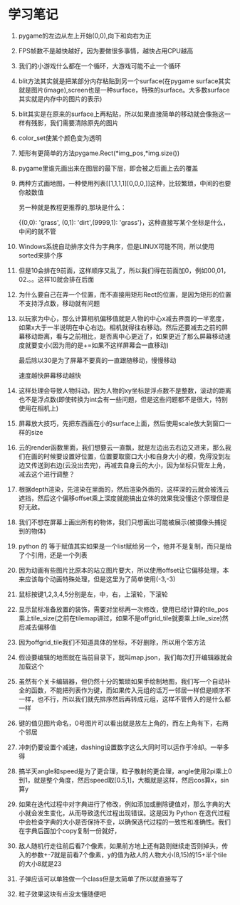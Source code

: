 # 学习笔记

1. pygame的左边从左上开始(0,0),向下和向右为正

2. FPS帧数不是越快越好，因为要做很多事情，越快占用CPU越高

3. 我们的小游戏什么都在一个循环，大游戏可能不止一个循环

4. blit方法其实就是把某部分内存粘贴到另一个surface(在pygame surface其实就是图片(image),screen也是一种surface，特殊的surface。大多数surface其实就是内存中的图片的表示)

5. blit其实是在原来的surface上再粘贴，所以如果直接简单的移动就会像拖这一样有残影，我们需要清除原先的图片

6. color_set使某个颜色变为透明

7. 矩形有更简单的方法pygame.Rect(\*img_pos,\*img.size())

8. pygame里谁先画出来在图层的最下层，即会被之后画上去的覆盖

9. 两种方式画地图，一种使用列表\[\[1,1,1,1\][0,0,0,]\]这种，比较繁琐，中间的也要你敲数值

   另一种就是教程更推荐的,那块是什么：

   {(0,0): 'grass', (0,1): 'dirt',(9999,1): 'grass'}，这种直接写某个坐标是什么，中间的就不管

10. Windows系统自动排序文件为字典序，但是LINUX可能不同，所以使用sorted来排个序

11. 但是10会排在9前面，这样顺序又乱了，所以我们得在前面加0，例如00,01，02.。。这样10就会排在后面

12. 为什么要自己在弄一个位置，而不直接用矩形Rect的位置，是因为矩形的位置不支持浮点数，移动就有问题

13. 以玩家为中心，那么计算相机偏移值就是人物的中心x减去界面的一半宽度，如果x大于一半说明在中心右边。相机就得往右移动。然后还要减去之前的屏幕移动距离，看与之前相比，是否离中心更近了，如果更近了那么屏幕移动速度就要变小(因为用的是+=如果不这样屏幕会一直移动)

    最后除以30是为了屏幕不要真的一直跟随移动，慢慢移动

    速度越快屏幕移动越快

14. 这样处理会导致人物抖动，因为人物的xy坐标是浮点数不是整数，滚动的距离也不是浮点数(即使转换为int会有一些问题，但是这些问题都不是很大，特别使用在相机上)

15. 屏幕放大技巧，先把东西画在小的surface上面，然后使用scale放大到窗口一样的size

16. 云的render函数里面，我们想要云一直飘，就是左边出去右边又进来，那么我们在画的时候要设置好位置，位置要取窗口大小和自身大小的模，免得没到左边又传送到右边(云没出去完)，再减去自身云的大小，因为坐标只管左上角，减去这个进行调整？

17. 根据depth渲染，先渲染在里面的，然后渲染外面的，这样深的云就会被浅云遮挡，然后这个偏移offset乘上深度就能搞出立体的效果我没懂这个原理但是好无敌。

18. 我们不想在屏幕上画出所有的物体，我们只想画出可能被展示(被摄像头捕捉到的物体)

19. python 的 等于赋值其实如果是一个list赋给另一个，他并不是复制，而只是给了个引用，还是一个列表

20. 因为动画有些图片比原本的站立图片要大，所以使用offset让它偏移处理，本来应该每个动画特殊处理，但是这里为了简单使用(-3,-3)

21. 鼠标按键1,2,3,4,5分别是左，中，右，上滚轮，下滚轮

22. 显示鼠标准备放置的装饰，需要对坐标再一次修改，使用已经计算的tile_pos乘上tile_size(之前在tilemap讲过，如果不是offgrid_tile就要乘上tile_size)然后减去偏移值

23. 因为offgrid_tile我们不知道具体的坐标，不好删除，所以用个笨方法

24. 假设要编辑的地图就在当前目录下，就叫map.json，我们每次打开编辑器就会加载这个

25. 虽然有个关卡编辑器，但仍然十分的繁琐如果手绘制地图，我们写一个自动补全的函数，不能把列表作为键，而如果传入元组的话万一邻居一样但是顺序不一样，也不行，所以我们就先排序然后再转成元组，这样不管传入的是什么都一样

26. 键的值见图片命名，0号图片可以看出就是放左上角的，而左上角有下，右两个邻居

27. 冲刺仍要设置个减速，dashing设置数字这么大同时可以运作于冷却。一举多得

28. 搞半天angle和speed是为了更合理，粒子散射的更合理，angle使用2pi乘上0到1，就是整个角度，然后speed取[0.5,1]，大概就是这样，然后cos算x，sin算y

29. 如果在迭代过程中对字典进行了修改，例如添加或删除键值对，那么字典的大小就会发生变化，从而导致迭代过程出现错误。这是因为 Python 在迭代过程中会检查字典的大小是否保持不变，以确保迭代过程的一致性和准确性。我们在字典后面加个copy复制一份就好，

30. 敌人随机行走往前后看7个像素，如果前方地上还有路则继续走否则掉头，传入的参数+-7就是前看7个像素，y的值为敌人的人物大小(8,15)的15+半个tile的大小8就是23

31. 子弹应该可以单独做一个class但是太简单了所以就直接写了

26. 粒子效果这块有点没太懂随便吧